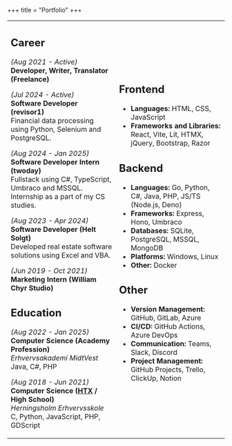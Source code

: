 +++
title = "Portfolio"
+++

<style>
  {{ embed(path="@/portfolio/style.css") }}
</style>

<table id="portfolio"><tr><td>

## Career
_(Aug 2021 - <span class="smol green block">Active</span>)_  
**Developer, Writer, Translator (Freelance)**

_(Jul 2024 - <span class="smol green block">Active</span>)_  
**Software Developer (revisor1)**  
Financial data processing using Python, Selenium and PostgreSQL.

_(Aug 2024 - Jan 2025)_  
**Software Developer Intern (twoday)**  
Fullstack using C#, TypeScript, Umbraco and MSSQL.
Internship as a part of my CS studies.

_(Aug 2023 - Apr 2024)_  
**Software Developer (Helt Solgt)**  
Developed real estate software solutions using Excel and VBA.

_(Jun 2019 - Oct 2021)_  
**Marketing Intern (William Chyr Studio)**  

## Education
_(Aug 2022 - Jan 2025)_  
**Computer Science (Academy Profession)**  
_Erhvervsakademi MidtVest_  
Java, C#, PHP

_(Aug 2018 - Jun 2021)_  
**Computer Science ([HTX](https://eng.uvm.dk/upper-secondary-education/national-upper-secondary-education-programmes/the-higher-technical-examination-programme--htx-) / High School)**  
_Herningsholm Erhvervsskole_  
C, Python, JavaScript, PHP, GDScript


</td>
<td>

## Frontend
- **Languages:** HTML, CSS, JavaScript
- **Frameworks and Libraries:** React, Vite, Lit, HTMX, jQuery, Bootstrap, Razor

## Backend
- **Languages:** Go, Python, C#, Java, PHP, JS/TS (Node.js, Deno)
- **Frameworks:** Express, Hono, Umbraco
- **Databases:** SQLite, PostgreSQL, MSSQL, MongoDB
- **Platforms:** Windows, Linux
- **Other:** Docker

## Other
- **Version Management:** GitHub, GitLab, Azure
- **CI/CD:** GitHub Actions, Azure DevOps
- **Communication:** Teams, Slack, Discord
- **Project Management:** GitHub Projects, Trello, ClickUp, Notion

</td></tr></table>
